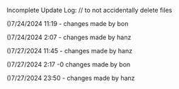 Incomplete Update Log: 
// to not accidentally delete files

()7/24/2024 11:19 - changes made by bon

()7/24/2024 2:07 - changes made by hanz

()7/27/2024 11:45 - changes made by hanz

()7/27/2024 2:17 -0 changes made by bon

()7/27/2024 23:50 - changes made by hanz

